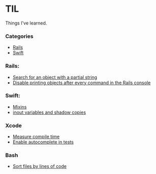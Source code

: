 TIL
====

Things I've learned.

### Categories

* [Rails](#rails)
* [Swift](#swift)

### Rails:
- [Search for an object with a partial string](Rails/search_for_string_in_active_record.md)
- [Disable printing objects after every command in the Rails console](Rails/console_disable_printing_objects.md)

### Swift:
- [Mixins](Swift/mixins.md)
- [inout variables and shadow copies](Swift/inout_variables_functions_and_closures.md)

### Xcode
- [Measure compile time](Xcode/measure_compile_time.md)
- [Enable autocomplete in tests](Xcode/enable_autocomplete_in_tests.md)

### Bash
- [Sort files by lines of code](Bash/sort_files_by_lines_of_code.md)
